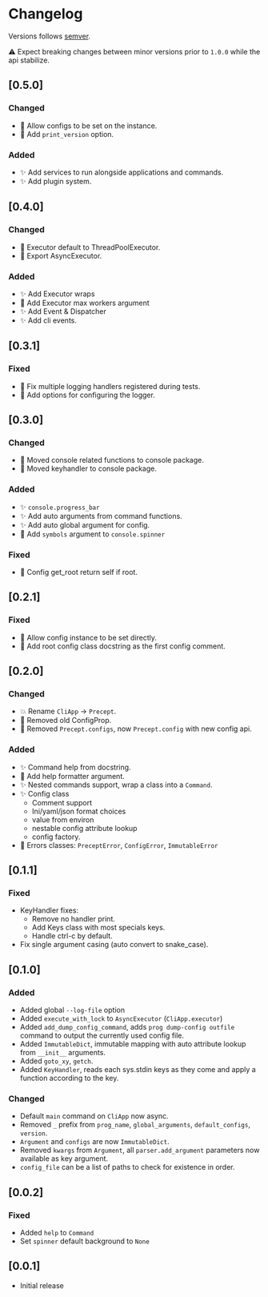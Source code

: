# Changelog

Versions follows [semver](https://semver.org/).

:warning: Expect breaking changes between minor versions prior to `1.0.0` while the api stabilize. 

## [0.5.0]
### Changed

- :hammer: Allow configs to be set on the instance.
- :hammer: Add `print_version` option.

### Added

- :sparkles: Add services to run alongside applications and commands.
- :sparkles: Add plugin system.

## [0.4.0]
### Changed

- :construction: Executor default to ThreadPoolExecutor.
- :construction: Export AsyncExecutor.

### Added

- :sparkles: Add Executor wraps
- :construction: Add Executor max workers argument
- :sparkles: Add Event & Dispatcher
- :sparkles: Add cli events.

## [0.3.1]
### Fixed

- :bug: Fix multiple logging handlers registered during tests.
- :construction: Add options for configuring the logger.

## [0.3.0]
### Changed

- :feet: Moved console related functions to console package.
- :feet: Moved keyhandler to console package.

### Added

- :sparkles: `console.progress_bar`
- :sparkles: Add auto arguments from command functions.
- :sparkles: Add auto global argument for config.
- :construction: Add `symbols` argument to `console.spinner`

### Fixed

- :bug: Config get_root return self if root.

## [0.2.1]
### Fixed

- :hammer: Allow config instance to be set directly.
- :hammer: Add root config class docstring as the first config comment.

## [0.2.0]
### Changed

- :boom: Rename `CliApp` -> `Precept`.
- :hocho: Removed old ConfigProp.
- :hocho: Removed `Precept.configs`, now `Precept.config` with new config api.

### Added

- :sparkles: Command help from docstring.
- :construction: Add help formatter argument.
- :sparkles: Nested commands support, wrap a class into a `Command`.
- :sparkles: Config class
  - Comment support
  - Ini/yaml/json format choices
  - value from environ
  - nestable config attribute lookup
  - config factory.
- :construction: Errors classes: `PreceptError`, `ConfigError`, `ImmutableError`
  
## [0.1.1]
### Fixed

- KeyHandler fixes:
    - Remove no handler print.
    - Add Keys class with most specials keys.
    - Handle ctrl-c by default.
- Fix single argument casing (auto convert to snake_case).

## [0.1.0]
### Added
- Added global `--log-file` option
- Added `execute_with_lock` to `AsyncExecutor` (`CliApp.executor`)
- Added `add_dump_config_command`, adds `prog dump-config outfile` command to output the currently used config file.
- Added `ImmutableDict`, immutable mapping with auto attribute lookup from `__init__` arguments.
- Added `goto_xy`, `getch`.
- Added `KeyHandler`, reads each sys.stdin keys as they come and apply a function according to the key.

### Changed
- Default `main` command on `CliApp` now async.
- Removed `_` prefix from `prog_name`, `global_arguments`, `default_configs`, `version`.
- `Argument` and `configs` are now `ImmutableDict`.
- Removed `kwargs` from `Argument`, all `parser.add_argument` parameters now available as key argument.
- `config_file` can be a list of paths to check for existence in order.

## [0.0.2]
### Fixed
- Added `help` to `Command`
- Set `spinner` default background to `None`

## [0.0.1]
- Initial release
